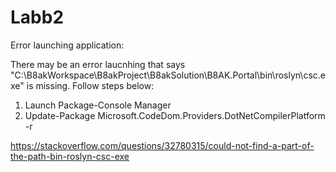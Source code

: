 # Labb2
Error launching application: 

There may be an error laucnhing that says "C:\B8akWorkspace\B8akProject\B8akSolution\B8AK.Portal\bin\roslyn\csc.exe" is missing. 
Follow steps below: 

1. Launch Package-Console Manager
2. Update-Package Microsoft.CodeDom.Providers.DotNetCompilerPlatform -r

https://stackoverflow.com/questions/32780315/could-not-find-a-part-of-the-path-bin-roslyn-csc-exe
